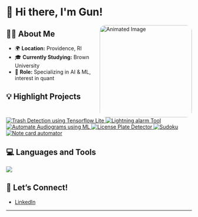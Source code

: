 # 👋 Hi there, I'm Gun!

<img align="right" src="https://i.pinimg.com/originals/e4/26/70/e426702edf874b181aced1e2fa5c6cde.gif" style="width: 250px; border-radius: 15px;" alt="Animated Image">

## 👨‍💻 About Me

- 🌍 **Location:** Providence, RI
- 🎓 **Currently Studying:** Brown University
- 🚀 **Role:** Specializing in AI & ML, interest in quant


## 💡 Highlight Projects

<a href="https://github.com/24GUNV/TrashDetectionTfLite">
  <img src="https://github-readme-stats.vercel.app/api/pin/?username=24GUNV&repo=TrashDetectionTfLite&show_icons=true&title_color=ff6347&text_color=ffffff&icon_color=ff6347&bg_color=000000" alt="Trash Detection using Tensorflow Lite" />
</a>
<a href="https://github.com/24GUNV/lightning-alarm">
  <img src="https://github-readme-stats.vercel.app/api/pin/?username=24GUNV&repo=lightning-alarm&show_icons=true&title_color=ff6347&text_color=ffffff&icon_color=ff6347&bg_color=000000" alt="Lightning alarm Tool" />
</a>
<a href="https://github.com/biodatlab/autoaudiogram">
  <img src="https://github-readme-stats.vercel.app/api/pin/?username=biodatlab&repo=autoaudiogram&show_icons=true&title_color=ff6347&text_color=ffffff&icon_color=ff6347&bg_color=000000" alt="Automate Audiograms using ML" />
</a>
<a href="https://github.com/24GUNV/LicensePlateDetector">
  <img src="https://github-readme-stats.vercel.app/api/pin/?username=24GUNV&repo=LicensePlateDetector&show_icons=true&title_color=ff6347&text_color=ffffff&icon_color=ff6347&bg_color=000000" alt="License Plate Detector" />
</a>
<a href="https://github.com/24GUNV/Sudoku">
  <img src="https://github-readme-stats.vercel.app/api/pin/?username=24GUNV&repo=Sudoku&show_icons=true&title_color=ff6347&text_color=ffffff&icon_color=ff6347&bg_color=000000" alt="Sudoku" />
</a>
<a href="https://github.com/24GUNV/notecard-automater">
  <img src="https://github-readme-stats.vercel.app/api/pin/?username=24GUNV&repo=notecard-automater&show_icons=true&title_color=ff6347&text_color=ffffff&icon_color=ff6347&bg_color=000000" alt="Note card automator" />
</a>

## 💻 Languages and Tools
<img src="https://skillicons.dev/icons?i=python,java,c,javascript,pytorch,tensorflow,react,nodejs,aws,arduino,raspberrypi,ubuntu,git" />

## 🌟 Let’s Connect!

- [LinkedIn](https://www.linkedin.com/in/kanpat-vesessook-64a225328/)
<!--- [Twitter](your-twitter-profile)-->
<!--- [Personal Website](your-personal-website)-->

---
